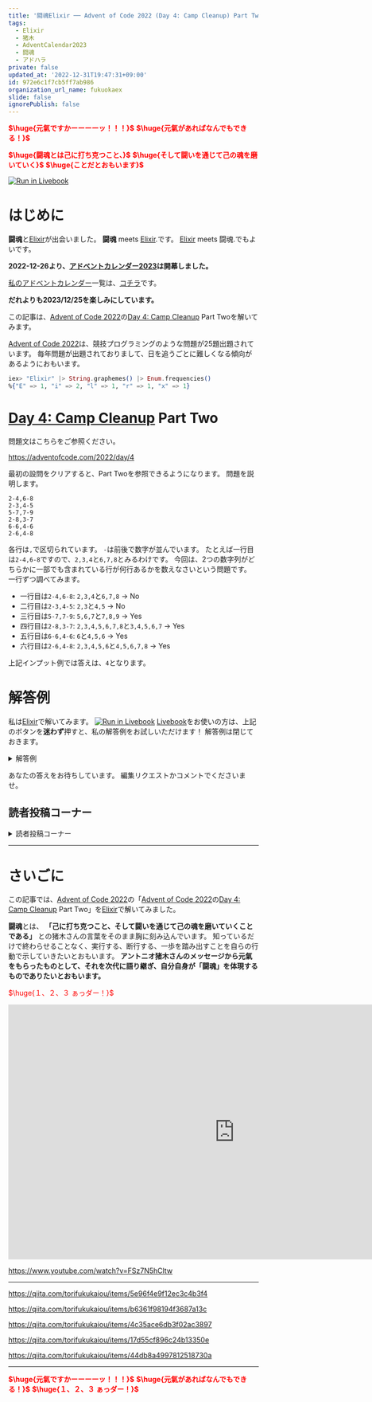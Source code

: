 ```yaml
---
title: '闘魂Elixir ── Advent of Code 2022 (Day 4: Camp Cleanup) Part TwoをElixirで楽しむ'
tags:
  - Elixir
  - 猪木
  - AdventCalendar2023
  - 闘魂
  - アドハラ
private: false
updated_at: '2022-12-31T19:47:31+09:00'
id: 972e6c1f7cb5ff7ab986
organization_url_name: fukuokaex
slide: false
ignorePublish: false
---
```

<b><font color="red">$\huge{元氣ですかーーーーッ！！！}$</font></b>
<b><font color="red">$\huge{元氣があればなんでもできる！}$</font></b>

<b><font color="red">$\huge{闘魂とは己に打ち克つこと、}$</font></b>
<b><font color="red">$\huge{そして闘いを通じて己の魂を磨いていく}$</font></b>
<b><font color="red">$\huge{ことだとおもいます}$</font></b>

[![Run in Livebook](https://livebook.dev/badge/v1/black.svg)](https://livebook.dev/run?url=https%3A%2F%2Fgithub.com%2FTORIFUKUKaiou%2Flivebooks%2Fblob%2Fmain%2Fadvent_of_code%2F2022%2Findex.livemd)

# はじめに

**闘魂**と[Elixir](https://elixir-lang.org/)が出会いました。
**闘魂** meets [Elixir](https://elixir-lang.org/).です。
[Elixir](https://elixir-lang.org/) meets 闘魂.でもよいです。

**2022-12-26より、[アドベントカレンダー2023](https://qiita.com/tags/adventcalendar2023)は開幕しました。**

[私のアドベントカレンダー](https://docs.google.com/spreadsheets/d/1HQvFjagQLRPjOYAjDVzWp9S4b8dKixxvvaz_TtbZWto/edit#gid=156122552)一覧は、[コチラ](https://docs.google.com/spreadsheets/d/1HQvFjagQLRPjOYAjDVzWp9S4b8dKixxvvaz_TtbZWto/edit#gid=156122552)です。

**だれよりも2023/12/25を楽しみにしています。**

この記事は、[Advent of Code 2022](https://adventofcode.com/2022)の[Day 4: Camp Cleanup](https://adventofcode.com/2022/day/4) Part Twoを解いてみます。

[Advent of Code 2022](https://adventofcode.com/2022)は、競技プログラミングのような問題が25題出題されています。
毎年問題が出題されておりまして、日を追うごとに難しくなる傾向があるようにおもいます。

```elixir
iex> "Elixir" |> String.graphemes() |> Enum.frequencies()
%{"E" => 1, "i" => 2, "l" => 1, "r" => 1, "x" => 1}
```

# [Day 4: Camp Cleanup](https://adventofcode.com/2022/day/4) Part Two

問題文はこちらをご参照ください。

https://adventofcode.com/2022/day/4

最初の設問をクリアすると、Part Twoを参照できるようになります。
問題を説明します。

```
2-4,6-8
2-3,4-5
5-7,7-9
2-8,3-7
6-6,4-6
2-6,4-8
```

各行は`,`で区切られています。
`-`は前後で数字が並んでいます。
たとえば一行目は`2-4,6-8`ですので、`2,3,4`と`6,7,8`とみるわけです。
今回は、2つの数字列がどちらかに一部でも含まれている行が何行あるかを数えなさいという問題です。
一行ずつ調べてみます。

- 一行目は`2-4,6-8`: `2,3,4`と`6,7,8` -> No
- 二行目は`2-3,4-5`: `2,3`と`4,5` -> No
- 三行目は`5-7,7-9`: `5,6,7`と`7,8,9` -> Yes
- 四行目は`2-8,3-7`: `2,3,4,5,6,7,8`と`3,4,5,6,7` -> Yes
- 五行目は`6-6,4-6`: `6`と`4,5,6` -> Yes
- 六行目は`2-6,4-8`: `2,3,4,5,6`と`4,5,6,7,8` -> Yes

上記インプット例では答えは、`4`となります。





# 解答例

私は[Elixir](https://elixir-lang.org/)で解いてみます。
[![Run in Livebook](https://livebook.dev/badge/v1/black.svg)](https://livebook.dev/run?url=https%3A%2F%2Fgithub.com%2FTORIFUKUKaiou%2Flivebooks%2Fblob%2Fmain%2Fadvent_of_code%2F2022%2Findex.livemd)
[Livebook](https://livebook.dev/)をお使いの方は、上記のボタンを**迷わず**押すと、私の解答例をお試しいただけます！
解答例は閉じておきます。



<details><summary>解答例</summary><div>

## 私

```elixir
input = """
2-4,6-8
2-3,4-5
5-7,7-9
2-8,3-7
6-6,4-6
2-6,4-8
"""

input
|> String.split("\n", trim: true)
|> f.(",", fn lines ->
  f.(lines, "-", fn [a, b] ->
    Range.new(String.to_integer(a), String.to_integer(b))
  end)
end)
|> Enum.filter(fn [r1, r2] ->
  if Range.size(r1) < Range.size(r2) do
    Enum.any?(r1, & &1 in r2)
  else
    Enum.any?(r2, & &1 in r1)
  end
end)
|> Enum.count()
```

`4`が得られます。

</div></details>

あなたの答えをお待ちしています。
編集リクエストかコメントでくださいませ。



## 読者投稿コーナー

<details><summary>読者投稿コーナー</summary><div>

読者の方からいただいたお便りをご紹介します。

まだありません。


</div></details>




---

# さいごに

この記事では、[Advent of Code 2022](https://adventofcode.com/2022)の「[Advent of Code 2022](https://adventofcode.com/2022)の[Day 4: Camp Cleanup](https://adventofcode.com/2022/day/4) Part Two」を[Elixir](https://elixir-lang.org/)で解いてみました。


**闘魂**とは、 **「己に打ち克つこと、そして闘いを通じて己の魂を磨いていくことである」** との猪木さんの言葉をそのまま胸に刻み込んでいます。
知っているだけで終わらせることなく、実行する、断行する、一歩を踏み出すことを自らの行動で示していきたいとおもいます。
**アントニオ猪木さんのメッセージから元氣をもらったものとして、それを次代に語り継ぎ、自分自身が「闘魂」を体現するものでありたいとおもいます。**

<font color="red">$\huge{１、２、３ ぁっダー！}$</font>


<iframe width="910" height="512" src="https://www.youtube.com/embed/AWxwmqzbOaw" title="燃える闘魂 アントニオ猪木  追悼VTR" frameborder="0" allow="accelerometer; autoplay; clipboard-write; encrypted-media; gyroscope; picture-in-picture" allowfullscreen></iframe>

https://www.youtube.com/watch?v=FSz7N5hCltw

---

https://qiita.com/torifukukaiou/items/5e96f4e9f12ec3c4b3f4

https://qiita.com/torifukukaiou/items/b6361f98194f3687a13c

https://qiita.com/torifukukaiou/items/4c35ace6db3f02ac3897

https://qiita.com/torifukukaiou/items/17d55cf896c24b13350e

https://qiita.com/torifukukaiou/items/44db8a4997812518730a




---

<b><font color="red">$\huge{元氣ですかーーーーッ！！！}$</font></b>
<b><font color="red">$\huge{元氣があればなんでもできる！}$</font></b>
<b><font color="red">$\huge{１、２、３ ぁっダー！}$</font></b>
